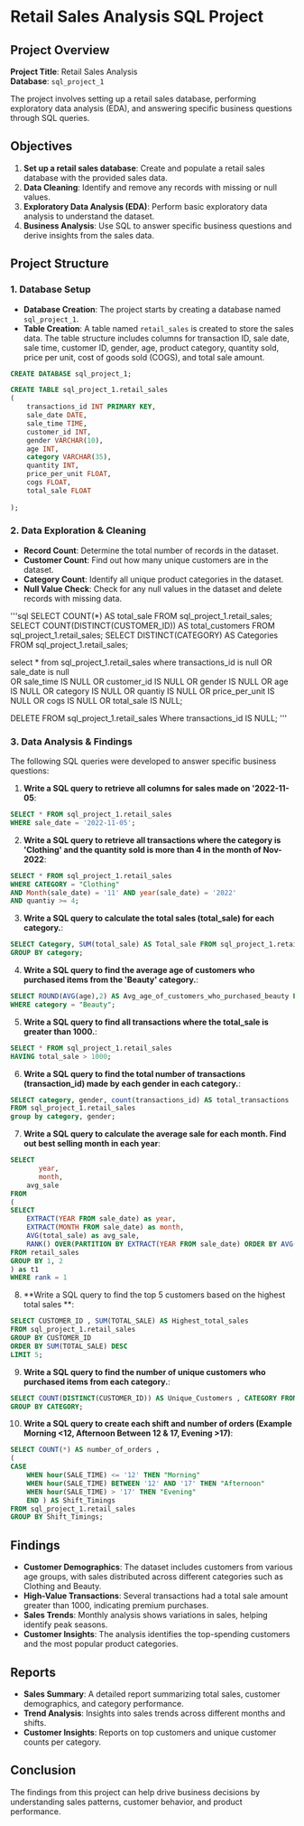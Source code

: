# Retail Sales Analysis SQL Project

## Project Overview

**Project Title**: Retail Sales Analysis  
**Database**: `sql_project_1`

 The project involves setting up a retail sales database, performing exploratory data analysis (EDA), and answering specific business questions through SQL queries. 

## Objectives

1. **Set up a retail sales database**: Create and populate a retail sales database with the provided sales data.
2. **Data Cleaning**: Identify and remove any records with missing or null values.
3. **Exploratory Data Analysis (EDA)**: Perform basic exploratory data analysis to understand the dataset.
4. **Business Analysis**: Use SQL to answer specific business questions and derive insights from the sales data.

## Project Structure

### 1. Database Setup

- **Database Creation**: The project starts by creating a database named `sql_project_1`.
- **Table Creation**: A table named `retail_sales` is created to store the sales data. The table structure includes columns for transaction ID, sale date, sale time, customer ID, gender, age, product category, quantity sold, price per unit, cost of goods sold (COGS), and total sale amount.

```sql
CREATE DATABASE sql_project_1;

CREATE TABLE sql_project_1.retail_sales
(
    transactions_id INT PRIMARY KEY,
    sale_date DATE,	
    sale_time TIME,
    customer_id INT,	
    gender VARCHAR(10),
    age INT,
    category VARCHAR(35),
    quantity INT,
    price_per_unit FLOAT,	
    cogs FLOAT,
    total_sale FLOAT
 
);
```

### 2. Data Exploration & Cleaning

- **Record Count**: Determine the total number of records in the dataset.
- **Customer Count**: Find out how many unique customers are in the dataset.
- **Category Count**: Identify all unique product categories in the dataset.
- **Null Value Check**: Check for any null values in the dataset and delete records with missing data.

'''sql
SELECT COUNT(*) AS total_sale FROM sql_project_1.retail_sales;
SELECT COUNT(DISTINCT(CUSTOMER_ID)) AS total_customers FROM sql_project_1.retail_sales;
SELECT DISTINCT(CATEGORY) AS Categories FROM sql_project_1.retail_sales;

select * from sql_project_1.retail_sales
where transactions_id is null
OR
sale_date is null	
OR
sale_time IS NULL
OR
customer_id IS NULL
OR
gender IS NULL
OR
age	IS NULL
OR
category IS NULL
OR
quantiy IS NULL
OR
price_per_unit IS NULL
OR
cogs IS NULL
OR
total_sale IS NULL;

DELETE FROM sql_project_1.retail_sales
Where transactions_id IS NULL;
'''

### 3. Data Analysis & Findings

The following SQL queries were developed to answer specific business questions:

1. **Write a SQL query to retrieve all columns for sales made on '2022-11-05**:
```sql
SELECT * FROM sql_project_1.retail_sales
WHERE sale_date = '2022-11-05';
```

2. **Write a SQL query to retrieve all transactions where the category is 'Clothing' and the quantity sold is more than 4 in the month of Nov-2022**:
```sql
SELECT * FROM sql_project_1.retail_sales
WHERE CATEGORY = "Clothing" 
AND Month(sale_date) = '11' AND year(sale_date) = '2022'
AND quantiy >= 4;
```

3. **Write a SQL query to calculate the total sales (total_sale) for each category.**:
```sql
SELECT Category, SUM(total_sale) AS Total_sale FROM sql_project_1.retail_sales
GROUP BY category;
```

4. **Write a SQL query to find the average age of customers who purchased items from the 'Beauty' category.**:
```sql
SELECT ROUND(AVG(age),2) AS Avg_age_of_customers_who_purchased_beauty FROM sql_project_1.retail_sales
WHERE category = "Beauty";
```

5. **Write a SQL query to find all transactions where the total_sale is greater than 1000.**:
```sql
SELECT * FROM sql_project_1.retail_sales
HAVING total_sale > 1000;
```

6. **Write a SQL query to find the total number of transactions (transaction_id) made by each gender in each category.**:
```sql
SELECT category, gender, count(transactions_id) AS total_transactions
FROM sql_project_1.retail_sales
group by category, gender;
```

7. **Write a SQL query to calculate the average sale for each month. Find out best selling month in each year**:
```sql
SELECT 
       year,
       month,
    avg_sale
FROM 
(    
SELECT 
    EXTRACT(YEAR FROM sale_date) as year,
    EXTRACT(MONTH FROM sale_date) as month,
    AVG(total_sale) as avg_sale,
    RANK() OVER(PARTITION BY EXTRACT(YEAR FROM sale_date) ORDER BY AVG(total_sale) DESC) as rank
FROM retail_sales
GROUP BY 1, 2
) as t1
WHERE rank = 1
```

8. **Write a SQL query to find the top 5 customers based on the highest total sales **:
```sql
SELECT CUSTOMER_ID , SUM(TOTAL_SALE) AS Highest_total_sales
FROM sql_project_1.retail_sales
GROUP BY CUSTOMER_ID
ORDER BY SUM(TOTAL_SALE) DESC
LIMIT 5;
```

9. **Write a SQL query to find the number of unique customers who purchased items from each category.**:
```sql
SELECT COUNT(DISTINCT(CUSTOMER_ID)) AS Unique_Customers , CATEGORY FROM sql_project_1.retail_sales
GROUP BY CATEGORY;
```

10. **Write a SQL query to create each shift and number of orders (Example Morning <12, Afternoon Between 12 & 17, Evening >17)**:
```sql
SELECT COUNT(*) AS number_of_orders ,
(
CASE 
    WHEN hour(SALE_TIME) <= '12' THEN "Morning"
    WHEN hour(SALE_TIME) BETWEEN '12' AND '17' THEN "Afternoon"
	WHEN hour(SALE_TIME) > '17' THEN "Evening" 
	END ) AS Shift_Timings
FROM sql_project_1.retail_sales
GROUP BY Shift_Timings;
```

## Findings

- **Customer Demographics**: The dataset includes customers from various age groups, with sales distributed across different categories such as Clothing and Beauty.
- **High-Value Transactions**: Several transactions had a total sale amount greater than 1000, indicating premium purchases.
- **Sales Trends**: Monthly analysis shows variations in sales, helping identify peak seasons.
- **Customer Insights**: The analysis identifies the top-spending customers and the most popular product categories.

## Reports

- **Sales Summary**: A detailed report summarizing total sales, customer demographics, and category performance.
- **Trend Analysis**: Insights into sales trends across different months and shifts.
- **Customer Insights**: Reports on top customers and unique customer counts per category.

## Conclusion

 The findings from this project can help drive business decisions by understanding sales patterns, customer behavior, and product performance.

